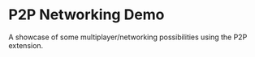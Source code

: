 # P2P Networking Demo

A showcase of some multiplayer/networking possibilities using the P2P extension.
